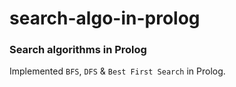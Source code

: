# search-algo-in-prolog
### Search algorithms in Prolog
Implemented `BFS`, `DFS` & `Best First Search` in Prolog.
